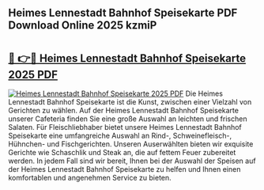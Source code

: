 ## Heimes Lennestadt Bahnhof Speisekarte PDF Download Online 2025 kzmiP

# <h2><a href="http://gcdp90.nevu.top/?p=Heimes+Lennestadt+Bahnhof+Speisekarte">🔗 👉🔴 Heimes Lennestadt Bahnhof Speisekarte 2025 PDF</a></h2>

[![Heimes Lennestadt Bahnhof Speisekarte 2025 PDF](https://i.imgur.com/dBaPXMq.png)](http://gcdp90.nevu.top/?p=Heimes+Lennestadt+Bahnhof+Speisekarte)
Die Heimes Lennestadt Bahnhof Speisekarte ist die Kunst, zwischen einer Vielzahl von Gerichten zu wählen. Auf der Heimes Lennestadt Bahnhof Speisekarte unserer Cafeteria finden Sie eine große Auswahl an leichten und frischen Salaten. Für Fleischliebhaber bietet unsere Heimes Lennestadt Bahnhof Speisekarte eine umfangreiche Auswahl an Rind-, Schweinefleisch-, Hühnchen- und Fischgerichten. Unseren Auserwählten bieten wir exquisite Gerichte wie Schaschlik und Steak an, die auf fettem Feuer zubereitet werden. In jedem Fall sind wir bereit, Ihnen bei der Auswahl der Speisen auf der Heimes Lennestadt Bahnhof Speisekarte zu helfen und Ihnen einen komfortablen und angenehmen Service zu bieten.
